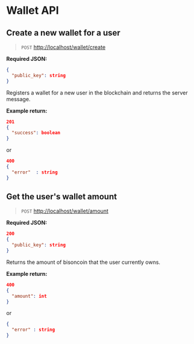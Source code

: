 # Wallet API

## Create a new wallet for a user

> `POST` <http://localhost/wallet/create>

**Required JSON:**

```json
{
  "public_key": string
}
```

Registers a wallet for a new user in the blockchain and returns the server message.

**Example return:**

```json
201 
{
  "success": boolean
}
```
or
```json
400 
{
  "error"  : string
}
```

## Get the user's wallet amount

> `POST` <http://localhost/wallet/amount>

**Required JSON:**

```json
200 
{
  "public_key": string
}
```
Returns the amount of bisoncoin that the user currently owns.

**Example return:**

```json
400 
{
  "amount": int
}
```
or
```json
{
  "error" : string
}
```
